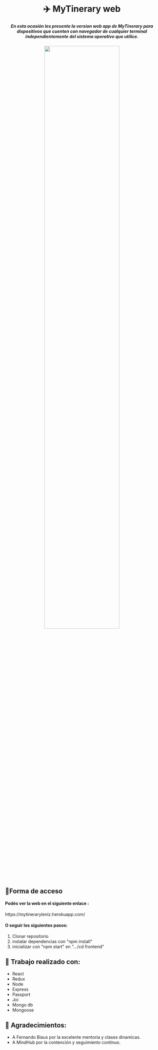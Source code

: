 <h1 align="center">✈️ MyTinerary web</h1>
<h5 align="center">En esta ocasión les presento la version web app de MyTinerary para dispositivos  que cuenten con navegador de cualquier terminal independientemente del sistema operativo que utilice.</h5>

<p align="center">
<img src="https://user-images.githubusercontent.com/85353985/138560443-0528394a-5d1c-4840-b64f-1bf2e2f8a0f0.gif" width=70% height=70%>
</p>

<h2>🔑Forma de acceso</h2>

<h4>Podés ver la web en el siguiente enlace :</h4>
https://mytineraryleniz.herokuapp.com/

<h4>O seguir los siguientes pasos:</h4>
<ol>
<li>Clonar repositorio</li>
<li>instalar dependencias con "npm install"</li>
<li>inicializar con "npm start" en ".../cd frontend" </li>
</ol>

<h2>🔨 Trabajo realizado con:</h2>

<ul>
  <li>React</li>
  <li>Redux</li>
  <li>Node</li>
  <li>Express</li>
  <li>Passport</li>
  <li>Joi</li>
  <li>Mongo db</li>
  <li>Mongoose</li>
</ul>

<h2>👏 Agradecimientos:</h2>
<ul>
  <li>A Fernando Biaus por la excelente mentoria y clases dinamicas.</li>
  <li>A MindHub por la contención y seguimiento continuo.</li>
</ul>
